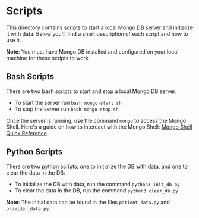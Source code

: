 # Scripts

This directory contains scripts to start a local Mongo DB server and initialize it with data. Below you'll find a short description of each script and how to use it.

**Note**: You must have Mongo DB installed and configured on your local machine for these scripts to work. 

## Bash Scripts

There are two bash scripts to start and stop a local Mongo DB server:

* To start the server run `bash mongo-start.sh`
* To stop the server run `bash mongo-stop.sh`

Once the server is running, use the command `mongo` to access the Mongo Shell. Here's a guide on how to intereact with the Mongo Shell: [Mongo Shell Quick Reference](https://www.mongodb.com/docs/v4.4/reference/mongo-shell/).

## Python Scripts

There are two python scripts; one to initialize the DB with data, and one to clear the data in the DB:

* To initialize the DB with data, run the command `python3 init_db.py`
* To clear the data in the DB, run the command `python3 clear_db.py`

**Note**: The initial data can be found in the files `patient_data.py` and `provider_data.py`.